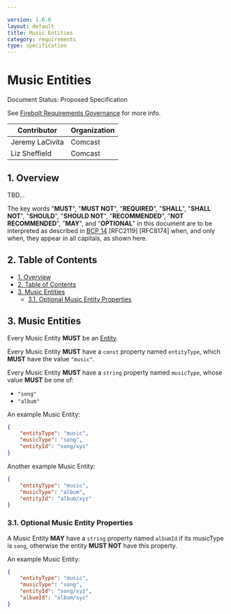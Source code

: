 ```yaml
---

version: 1.6.0
layout: default
title: Music Entities
category: requirements
type: specification
---
```

# Music Entities

Document Status: Proposed Specification 

See [Firebolt Requirements Governance](../../../governance) for more info. 

| Contributor     | Organization |
| --------------- | ------------ |
| Jeremy LaCivita | Comcast      |
| Liz Sheffield   | Comcast      |

## 1. Overview
TBD... 

The key words "**MUST**", "**MUST NOT**", "**REQUIRED**", "**SHALL**", "**SHALL 
NOT**", "**SHOULD**", "**SHOULD NOT**", "**RECOMMENDED**", "**NOT 
RECOMMENDED**", "**MAY**", and "**OPTIONAL**" in this document are to be 
interpreted as described in [BCP 
14](https://www.rfc-editor.org/rfc/rfc2119.txt) [RFC2119] [RFC8174] when, and 
only when, they appear in all capitals, as shown here. 

## 2. Table of Contents
- [1. Overview](#1-overview)
- [2. Table of Contents](#2-table-of-contents)
- [3. Music Entities](#3-music-entities)
  - [3.1. Optional Music Entity Properties](#31-optional-music-entity-properties)


## 3. Music Entities
Every Music Entity **MUST** be an [Entity](../index#3-entities). 

Every Music Entity **MUST** have a `const` property named `entityType`, which 
**MUST** have the value `"music"`. 

Every Music Entity **MUST** have a `string` property named `musicType`, whose 
value **MUST** be one of: 

 - `"song"`
 - `"album"`

An example Music Entity: 

```json
{
    "entityType": "music",
    "musicType": "song",
    "entityId": "song/xyz"
}
``` 

Another example Music Entity: 

```json
{
    "entityType": "music",
    "musicType": "album",
    "entityId": "album/xyz"
}
``` 

### 3.1. Optional Music Entity Properties
A Music Entity **MAY** have a `string` property named `albumId` if its 
musicType is `song`, otherwise the entity **MUST NOT** have this property. 

An example Music Entity: 

```json
{
    "entityType": "music",
    "musicType": "song",
    "entityId": "song/xyz",
    "albumId": "album/xyz"
}
``` 
